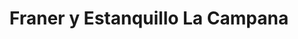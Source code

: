 ---
title: "Franer y Estanquillo La Campana"
url: /pereira/franer-y-estanquillo-la-campana/
shop: Lebensmittel
---